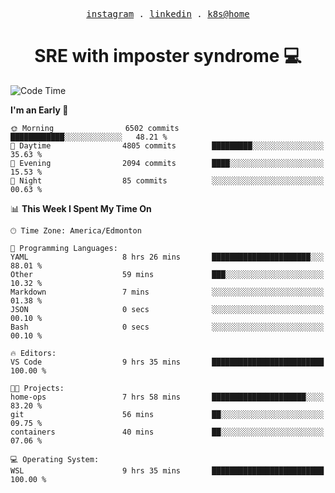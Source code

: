 <p align="center">
  <samp>
    <a href="https://www.instagram.com/lildrunkensmurf/">instagram</a> .
    <a href="https://www.linkedin.com/in/joryirving/">linkedin</a> .
    <a href="https://github.com/joryirving/home-ops">k8s@home</a>
  </samp>
</p>

<h1 align="center">
  SRE with imposter syndrome 💻
</h1>

<!--START_SECTION:waka-->
![Code Time](http://img.shields.io/badge/Code%20Time-234%20hrs%2036%20mins-blue)

**I'm an Early 🐤** 

```text
🌞 Morning                6502 commits        ████████████░░░░░░░░░░░░░   48.21 % 
🌆 Daytime                4805 commits        █████████░░░░░░░░░░░░░░░░   35.63 % 
🌃 Evening                2094 commits        ████░░░░░░░░░░░░░░░░░░░░░   15.53 % 
🌙 Night                  85 commits          ░░░░░░░░░░░░░░░░░░░░░░░░░   00.63 % 
```


📊 **This Week I Spent My Time On** 

```text
🕑︎ Time Zone: America/Edmonton

💬 Programming Languages: 
YAML                     8 hrs 26 mins       ██████████████████████░░░   88.01 % 
Other                    59 mins             ███░░░░░░░░░░░░░░░░░░░░░░   10.32 % 
Markdown                 7 mins              ░░░░░░░░░░░░░░░░░░░░░░░░░   01.38 % 
JSON                     0 secs              ░░░░░░░░░░░░░░░░░░░░░░░░░   00.10 % 
Bash                     0 secs              ░░░░░░░░░░░░░░░░░░░░░░░░░   00.10 % 

🔥 Editors: 
VS Code                  9 hrs 35 mins       █████████████████████████   100.00 % 

🐱‍💻 Projects: 
home-ops                 7 hrs 58 mins       █████████████████████░░░░   83.20 % 
git                      56 mins             ██░░░░░░░░░░░░░░░░░░░░░░░   09.75 % 
containers               40 mins             ██░░░░░░░░░░░░░░░░░░░░░░░   07.06 % 

💻 Operating System: 
WSL                      9 hrs 35 mins       █████████████████████████   100.00 % 
```


<!--END_SECTION:waka-->
